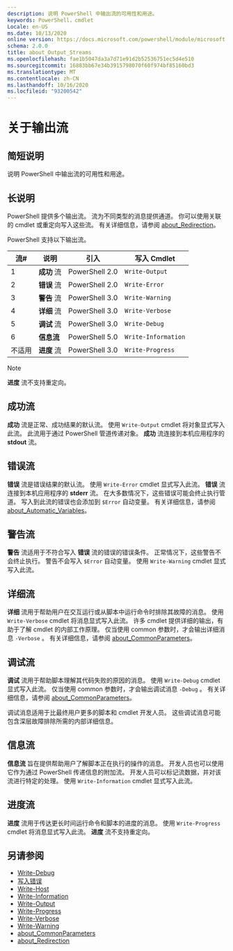 ```yaml
---
description: 说明 PowerShell 中输出流的可用性和用途。
keywords: PowerShell，cmdlet
Locale: en-US
ms.date: 10/13/2020
online version: https://docs.microsoft.com/powershell/module/microsoft.powershell.core/about/about_output_streams?view=powershell-7&WT.mc_id=ps-gethelp
schema: 2.0.0
title: about_Output_Streams
ms.openlocfilehash: fae1b5047da3a7d71e91d2b52536751ec5d4e510
ms.sourcegitcommit: 16883bb67e34b3915798070f60f974bf85160bd3
ms.translationtype: MT
ms.contentlocale: zh-CN
ms.lasthandoff: 10/16/2020
ms.locfileid: "93200542"
---
```

# <a name="about-output-streams"></a>关于输出流

## <a name="short-description"></a>简短说明
说明 PowerShell 中输出流的可用性和用途。

## <a name="long-description"></a>长说明

PowerShell 提供多个输出流。 流为不同类型的消息提供通道。 你可以使用关联的 cmdlet 或重定向写入这些流。 有关详细信息，请参阅 [about_Redirection](about_Redirection.md)。

PowerShell 支持以下输出流。

| 流# |      说明       | 引入  |    写入 Cmdlet     |
| -------- | ---------------------- | -------------- | ------------------- |
| 1        | **成功** 流     | PowerShell 2.0 | `Write-Output`      |
| 2        | **错误** 流       | PowerShell 2.0 | `Write-Error`       |
| 3        | **警告** 流     | PowerShell 3.0 | `Write-Warning`     |
| 4        | **详细** 流     | PowerShell 3.0 | `Write-Verbose`     |
| 5        | **调试** 流       | PowerShell 3.0 | `Write-Debug`       |
| 6        | **信息流** | PowerShell 5.0 | `Write-Information` |
| 不适用      | **进度** 流    | PowerShell 3.0 | `Write-Progress`    |

> [!NOTE]
> **进度** 流不支持重定向。

## <a name="success-stream"></a>成功流

**成功** 流是正常、成功结果的默认流。
使用 `Write-Output` cmdlet 将对象显式写入此流。 此流用于通过 PowerShell 管道传递对象。 **成功** 流连接到本机应用程序的 **stdout** 流。

## <a name="error-stream"></a>错误流

**错误** 流是错误结果的默认流。 使用 `Write-Error` cmdlet 显式写入此流。 **错误** 流连接到本机应用程序的 **stderr** 流。 在大多数情况下，这些错误可能会终止执行管道。 写入到此流的错误也会添加到 `$Error` 自动变量。 有关详细信息，请参阅 [about_Automatic_Variables](about_Automatic_Variables.md)。

## <a name="warning-stream"></a>警告流

**警告** 流适用于不符合写入 **错误** 流的错误的错误条件。 正常情况下，这些警告不会终止执行。 警告不会写入 `$Error` 自动变量。 使用 `Write-Warning` cmdlet 显式写入此流。

## <a name="verbose-stream"></a>详细流

**详细** 流用于帮助用户在交互运行或从脚本中运行命令时排除其故障的消息。 使用 `Write-Verbose` cmdlet 将消息显式写入此流。 许多 cmdlet 提供详细的输出，有助于了解 cmdlet 的内部工作原理。 仅当使用 common 参数时，才会输出详细消息 `-Verbose` 。 有关详细信息，请参阅 [about_CommonParameters](about_CommonParameters.md)。

## <a name="debug-stream"></a>调试流

**调试** 流用于帮助脚本理解其代码失败的原因的消息。 使用 `Write-Debug` cmdlet 显式写入此流。 仅当使用 common 参数时，才会输出调试消息 `-Debug` 。 有关详细信息，请参阅 [about_CommonParameters](about_CommonParameters.md)。

调试消息适用于比最终用户更多的脚本和 cmdlet 开发人员。 这些调试消息可能包含深层故障排除所需的内部详细信息。

## <a name="information-stream"></a>信息流

**信息流** 旨在提供帮助用户了解脚本正在执行的操作的消息。 开发人员也可以使用它作为通过 PowerShell 传递信息的附加流。 开发人员可以标记流数据，并对该流进行特定的处理。 使用 `Write-Information` cmdlet 显式写入此流。

## <a name="progress-stream"></a>进度流

**进度** 流用于传达更长时间运行命令和脚本的进度的消息。 使用 `Write-Progress` cmdlet 将消息显式写入此流。 **进度** 流不支持重定向。

## <a name="see-also"></a>另请参阅

- [Write-Debug](xref:Microsoft.PowerShell.Utility.Write-Debug)
- [写入错误](xref:Microsoft.PowerShell.Utility.Write-Error)
- [Write-Host](xref:Microsoft.PowerShell.Utility.Write-Host)
- [Write-Information](xref:Microsoft.PowerShell.Utility.Write-Information)
- [Write-Output](xref:Microsoft.PowerShell.Utility.Write-Output)
- [Write-Progress](xref:Microsoft.PowerShell.Utility.Write-Progress)
- [Write-Verbose](xref:Microsoft.PowerShell.Utility.Write-Verbose)
- [Write-Warning](xref:Microsoft.PowerShell.Utility.Write-Warning)
- [about_CommonParameters](about_CommonParameters.md)
- [about_Redirection](about_Redirection.md)

